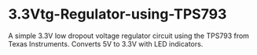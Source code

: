 # 3.3Vtg-Regulator-using-TPS793
A simple 3.3V low dropout voltage regulator circuit using the TPS793 from Texas Instruments. Converts 5V to 3.3V with LED indicators.
